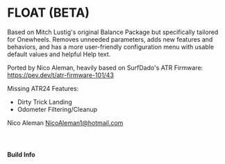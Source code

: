 # FLOAT (BETA)
Based on Mitch Lustig's original Balance Package but specifically tailored for Onewheels. Removes unneeded parameters, adds new features and behaviors, and has a more user-friendly configuration menu with usable default values and helpful Help text.

Ported by Nico Aleman, heavily based on SurfDado's ATR Firmware: https://pev.dev/t/atr-firmware-101/43

Missing ATR24 Features:
 - Dirty Trick Landing
 - Odometer Filtering/Cleanup

Nico Aleman <NicoAleman1@hotmail.com>

#### &nbsp;
#### Build Info
